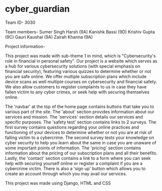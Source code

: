 # cyber_guardian

Team ID- 3030

Team members-
Sumer Singh Harsh (9A)
Kanishk Bassi (9D)
Krishiv Gupta (9C)
Gauri Kaushal (9A)
Zairah Khanna (9A)

Project information-

This project was made with sub-theme 1 in mind, which is "Cybersecurity's role in financial in personal safety". Our project is a website which serves as a hub for various cybersecurity solutions (with special emphasis on financial security), featuring various quizzes to determine whether or not you are safe online. We offer multiple subscription plans which include device scans as well multiple courses on cybersecurity and financial safety. We also allow customers to register complaints to us in case they have fallen victim to any cyber crimes, or seek help with securing themselves online. 

The 'navbar' at the top of the home page contains buttons that take you to various part of the site. The 'about' section provides information about our services and mission. The 'services' section details our services and specific purposes. The 'safety test' section contains links to 2 surveys. The first survey contains questions regarding your online practices and functioning of your devices to determine whether or not you are at risk of falling victim to a cybercrime. The second survey tests your knowledge on cyber security to help you learn about the same in case you are unaware of some important points of information. The 'pricing' section contains information about the pricing of our subscription plans and all their benefits. Lastly, the 'contact' section contains a link to a form where you can seek help with securing yourself online or register a complaint if you are a cybercrime victim. There is also a 'sign up' button which allows you to create an account through which you may avail our services.

This project was made using Django, HTML and CSS
